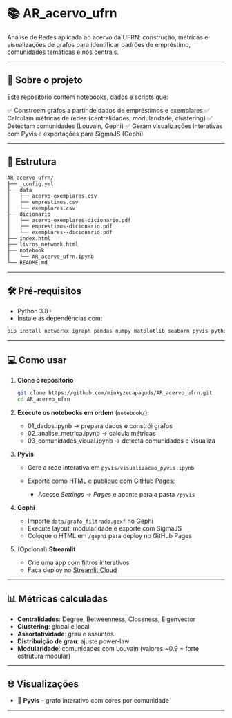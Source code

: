 # 📚 AR\_acervo\_ufrn

Análise de Redes aplicada ao acervo da UFRN: construção, métricas e visualizações de grafos para identificar padrões de empréstimo, comunidades temáticas e nós centrais.

---

## 🚀 Sobre o projeto

Este repositório contém notebooks, dados e scripts que:

✅ Constroem grafos a partir de dados de empréstimos e exemplares
✅ Calculam métricas de redes (centralidades, modularidade, clustering)
✅ Detectam comunidades (Louvain, Gephi)
✅ Geram visualizações interativas com Pyvis e exportações para SigmaJS (Gephi)

---

## 📂 Estrutura

```
AR_acervo_ufrn/
├── _config.yml
├── data
│   ├── acervo-exemplares.csv
│   ├── emprestimos.csv
│   └── exemplares.csv
├── dicionario
│   ├── acervo-exemplares-dicionario.pdf
│   ├── emprestimos-dicionario.pdf
│   └── exemplares--dicionario.pdf
├── index.html
├── livros_network.html
├── notebook
│   └── AR_acervo_ufrn.ipynb
└── README.md
```

---

## 🛠 Pré-requisitos

* Python 3.8+
* Instale as dependências com:

```bash
pip install networkx igraph pandas numpy matplotlib seaborn pyvis python-louvain
```

---

## 💻 Como usar

1. **Clone o repositório**

   ```bash
   git clone https://github.com/minkyzecapagods/AR_acervo_ufrn.git
   cd AR_acervo_ufrn
   ```

2. **Execute os notebooks em ordem** (`notebook/`):

   * 01\_dados.ipynb → prepara dados e constrói grafos
   * 02\_analise\_metrica.ipynb → calcula métricas
   * 03\_comunidades\_visual.ipynb → detecta comunidades e visualiza

3. **Pyvis**

   * Gere a rede interativa em `pyvis/visualizacao_pyvis.ipynb`
   * Exporte como HTML e publique com GitHub Pages:

     * Acesse *Settings → Pages* e aponte para a pasta `/pyvis`

4. **Gephi**

   * Importe `data/grafo_filtrado.gexf` no Gephi
   * Execute layout, modularidade e exporte com SigmaJS
   * Coloque o HTML em `/gephi` para deploy no GitHub Pages

5. (Opcional) **Streamlit**

   * Crie uma app com filtros interativos
   * Faça deploy no [Streamlit Cloud](https://streamlit.io/cloud)

---

## 📊 Métricas calculadas

* **Centralidades**: Degree, Betweenness, Closeness, Eigenvector
* **Clustering**: global e local
* **Assortatividade**: grau e assuntos
* **Distribuição de grau**: ajuste power-law
* **Modularidade**: comunidades com Louvain (valores \~0.9 = forte estrutura modular)

---

## 🌐 Visualizações

* 🔵 **Pyvis** – grafo interativo com cores por comunidade
---
